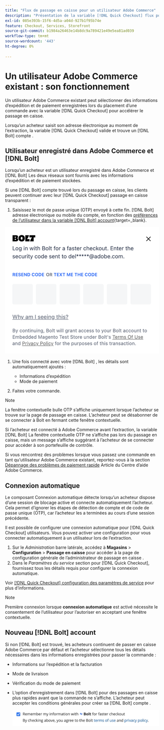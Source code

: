 ```yaml
---
title: "Flux de passage en caisse pour un utilisateur Adobe Commerce"
description: "Présentation de la variable [!DNL Quick Checkout] flux pour un utilisateur Adobe Commerce."
exl-id: 085e393b-15f6-4d5a-a04d-927b1f95b74e
feature: Checkout, Services, Storefront
source-git-commit: b1984a26463e14b8dc9a789421e49e5ea81ad039
workflow-type: tm+mt
source-wordcount: '443'
ht-degree: 0%

---
```


# Un utilisateur Adobe Commerce existant : son fonctionnement

Un utilisateur Adobe Commerce existant peut sélectionner des informations d’expédition et de paiement enregistrées lors du placement d’une commande avec la variable [!DNL Quick Checkout] pour accélérer le passage en caisse.

Lorsqu’un acheteur saisit son adresse électronique au moment de l’extraction, la variable [!DNL Quick Checkout] valide et trouve un [!DNL Bolt] compte .

## Utilisateur enregistré dans Adobe Commerce et [!DNL Bolt]

Lorsqu’un acheteur est un utilisateur enregistré dans Adobe Commerce et [!DNL Bolt] Les deux réseaux sont fournis avec les informations d’expédition et de paiement stockées.

Si une [!DNL Bolt] compte trouvé lors du passage en caisse, les clients peuvent continuer avec leur [!DNL Quick Checkout] passage en caisse transparent :

1. Saisissez le mot de passe unique (OTP) envoyé à cette fin. [!DNL Bolt] adresse électronique ou mobile du compte, en fonction des [préférences de l’utilisateur dans la variable [!DNL Bolt] account](https://help.bolt.com/shoppers/account/account-settings/#how-to-set-preferred-login-method){target=_blank}.

![pop-up OTP](assets/new-logo-otp-email.png)

1. Une fois connecté avec votre [!DNL Bolt] , les détails sont automatiquement ajoutés :

   - Informations d’expédition
   - Mode de paiement

1. Faites votre commande.

>[!NOTE]
>
> La fenêtre contextuelle bulle OTP s’affiche uniquement lorsque l’acheteur se trouve sur la page de passage en caisse. L’acheteur peut se désabonner de se connecter à Bolt en fermant cette fenêtre contextuelle.

Si l’acheteur est connecté à Adobe Commerce avant l’extraction, la variable [!DNL Bolt] La fenêtre contextuelle OTP ne s’affiche pas lors du passage en caisse, mais un message s’affiche suggérant à l’acheteur de se connecter pour accéder à son portefeuille de contrôle.

Si vous rencontrez des problèmes lorsque vous passez une commande en tant qu’utilisateur Adobe Commerce existant, reportez-vous à la section [Dépannage des problèmes de paiement rapide](https://experienceleague.adobe.com/docs/commerce-knowledge-base/kb/troubleshooting/miscellaneous/quick-checkout-issues.html) Article du Centre d’aide Adobe Commerce.

## Connexion automatique

Le composant Connexion automatique détecte lorsqu’un acheteur dispose d’une session de blocage active et connecte automatiquement l’acheteur. Cela permet d’ignorer les étapes de détection de compte et de code de passe unique (OTP), car l’acheteur les a terminées au cours d’une session précédente.

Il est possible de configurer une connexion automatique pour [!DNL Quick Checkout] utilisateurs. Vous pouvez activer une configuration pour vous connecter automatiquement à un utilisateur lors de l’extraction.

1. Sur le _Administration_ barre latérale, accédez à **Magasins** > **Configuration** > **Passage en caisse** pour accéder à la page de configuration générale de l’administrateur de passage en caisse .
1. Dans le _Paramètres du service_ section pour [!DNL Quick Checkout], fournissez tous les détails requis pour configurer la connexion automatique.

Voir [[!DNL Quick Checkout] configuration des paramètres de service](../quick-checkout/onboarding.md#configure-service-settings) pour plus d’informations.

>[!NOTE]
>
> Première connexion lorsque **connexion automatique** est activé nécessite le consentement de l’utilisateur pour l’autoriser en acceptant une fenêtre contextuelle.

## Nouveau [!DNL Bolt] account

Si non [!DNL Bolt] est trouvé, les acheteurs continuent de passer en caisse Adobe Commerce par défaut et l’acheteur sélectionne tous les détails nécessaires dans les informations enregistrées pour passer la commande :

- Informations sur l’expédition et la facturation
- Mode de livraison
- Vérification du mode de paiement
- L’option d’enregistrement dans [!DNL Bolt] pour des passages en caisse plus rapides avant que la commande ne s’affiche. L’acheteur peut accepter les conditions générales pour créer sa [!DNL Bolt] compte .

  ![Mémoriser [!DNL Bolt]](assets/checkbox-remember-bolt.png)
